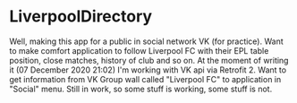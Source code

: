 # LiverpoolDirectory

Well, making this app for a public in social network VK (for practice). 
Want to make comfort application to follow Liverpool FC with their EPL table position, close matches, history of club and so on.
At the moment of writing it (07 December 2020 21:02) I'm working with VK api via Retrofit 2. Want to get information from VK Group wall called "Liverpool FC" to application
in "Social" menu. Still in work, so some stuff is working, some stuff is not.
